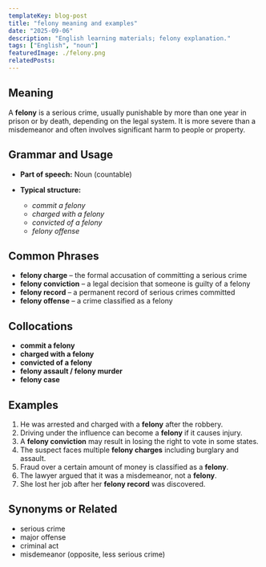 ```yaml
---
templateKey: blog-post
title: "felony meaning and examples"
date: "2025-09-06"
description: "English learning materials; felony explanation."
tags: ["English", "noun"]
featuredImage: ./felony.png
relatedPosts:
---
```


## Meaning

A **felony** is a serious crime, usually punishable by more than one year in prison or by death, depending on the legal system. It is more severe than a misdemeanor and often involves significant harm to people or property.

## Grammar and Usage

- **Part of speech:** Noun (countable)
- **Typical structure:**

  - _commit a felony_
  - _charged with a felony_
  - _convicted of a felony_
  - _felony offense_

## Common Phrases

- **felony charge** – the formal accusation of committing a serious crime
- **felony conviction** – a legal decision that someone is guilty of a felony
- **felony record** – a permanent record of serious crimes committed
- **felony offense** – a crime classified as a felony

## Collocations

- **commit a felony**
- **charged with a felony**
- **convicted of a felony**
- **felony assault / felony murder**
- **felony case**

## Examples

1. He was arrested and charged with a **felony** after the robbery.
2. Driving under the influence can become a **felony** if it causes injury.
3. A **felony conviction** may result in losing the right to vote in some states.
4. The suspect faces multiple **felony charges** including burglary and assault.
5. Fraud over a certain amount of money is classified as a **felony**.
6. The lawyer argued that it was a misdemeanor, not a **felony**.
7. She lost her job after her **felony record** was discovered.

## Synonyms or Related

- serious crime
- major offense
- criminal act
- misdemeanor (opposite, less serious crime)
